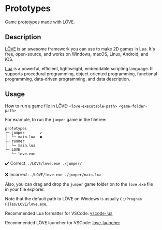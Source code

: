 # Prototypes

Game prototypes made with LÖVE.

## Description

[LÖVE](https://love2d.org/) is an awesome framework you can use to make 2D games in Lua. It's free, open-source, and works on Windows, macOS, Linux, Android, and iOS.

[Lua](https://www.lua.org/) is a powerful, efficient, lightweight, embeddable scripting language. It supports procedural programming, object-oriented programming, functional programming, data-driven programming, and data description.

## Usage

How to run a game file in LÖVE: `<love-executable-path> <game-folder-path>`

For example, to run the `jumper` game in the filetree:

```text
prototypes
├─ jumper       ✔️
│  └─ main.lua  ❌
├─ runner
│  └─ main.lua
└─ LOVE
   └─ love.exe
```

✔️ Correct: `./LOVE/love.exe ./jumper/`

❌ Incorrect: `./LOVE/love.exe ./jumper/main.lua`

Also, you can drag and drop the `jumper` game folder on to the `love.exe` file in your file explorer.

Note that the default path to LÖVE on Windows is usually `C:/Program Files/LOVE/love.exe`.

Recommended Lua formatter for VSCode: [vscode-lua](https://marketplace.visualstudio.com/items?itemName=trixnz.vscode-lua)

Recommended LÖVE launcher for VSCode: [love-launcher](https://marketplace.visualstudio.com/items?itemName=JanW.love-launcher)
